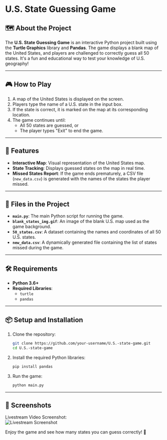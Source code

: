 # U.S. State Guessing Game

## 🗺️ About the Project
The **U.S. State Guessing Game** is an interactive Python project built using the **Turtle Graphics** library and **Pandas**. The game displays a blank map of the United States, and players are challenged to correctly guess all 50 states. It's a fun and educational way to test your knowledge of U.S. geography!

---

## 🎮 How to Play
1. A map of the United States is displayed on the screen.
2. Players type the name of a U.S. state in the input box.
3. If the state is correct, it is marked on the map at its corresponding location.
4. The game continues until:
   - All 50 states are guessed, or
   - The player types "Exit" to end the game.

---

## 🚀 Features
- **Interactive Map**: Visual representation of the United States map.
- **State Tracking**: Displays guessed states on the map in real time.
- **Missed States Report**: If the game ends prematurely, a CSV file (`new_data.csv`) is generated with the names of the states the player missed.

---

## 📁 Files in the Project
- **`main.py`**: The main Python script for running the game.
- **`blank_states_img.gif`**: An image of the blank U.S. map used as the game background.
- **`50_states.csv`**: A dataset containing the names and coordinates of all 50 U.S. states.
- **`new_data.csv`**: A dynamically generated file containing the list of states missed during the game.

---

## 🛠️ Requirements
- **Python 3.6+**
- **Required Libraries**:
  - `turtle`
  - `pandas`

---

## 📦 Setup and Installation
1. Clone the repository:
   ```bash
   git clone https://github.com/your-username/U.S.-state-game.git
   cd U.S.-state-game
   ```
2. Install the required Python libraries:
   ```bash
   pip install pandas
   ```
3. Run the game:
   ```bash
   python main.py
   ```
---


## 📸 Screenshots

Livestream Video Screenshot:  
![Livestream Screenshot](screenshots/livestream.png)

   

Enjoy the game and see how many states you can guess correctly! 🌟
